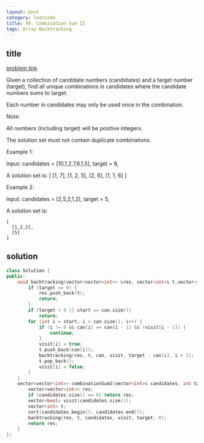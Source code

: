 ```yaml
---
layout: post
category: leetcode
title: 40. Combination Sum II
tags: Array Backtracking
---
```


## title
[problem link](https://leetcode.com/problems/combination-sum-ii/description/)

Given a collection of candidate numbers (candidates) and a target number (target), find all unique combinations in candidates where the candidate numbers sums to target.

Each number in candidates may only be used once in the combination.

Note:

All numbers (including target) will be positive integers.

The solution set must not contain duplicate combinations.

Example 1:

Input: candidates = [10,1,2,7,6,1,5], target = 8,

A solution set is:
	[
	  [1, 7],
	  [1, 2, 5],
	  [2, 6],
	  [1, 1, 6]
	]

Example 2:

Input: candidates = [2,5,2,1,2], target = 5,

A solution set is:

	[
	  [1,2,2],
	  [5]
	]

## solution


```c++
class Solution {
public:
	void backtracking(vector<vector<int>> &res, vector<int>& t,vector<int>& can,vector<bool> &visit, int target, int start) {
		if (target == 0) {
			res.push_back(t);
			return;
		}
		if (target < 0 || start == can.size()) 
			return;
		for (int i = start; i < can.size(); i++) {
			if (i != 0 && can[i] == can[i - 1] && !visit[i - 1]) {
				continue;
			}
			visit[i] = true;
			t.push_back(can[i]);
			backtracking(res, t, can, visit, target - can[i], i + 1);
			t.pop_back();
			visit[i] = false;
		}
	}
	vector<vector<int>> combinationSum2(vector<int>& candidates, int target) {
		vector<vector<int>> res;
		if (candidates.size() == 0) return res;
		vector<bool> visit(candidates.size());
		vector<int> t;
		sort(candidates.begin(), candidates.end());
		backtracking(res, t, candidates, visit, target, 0);
		return res;
	}
};

```